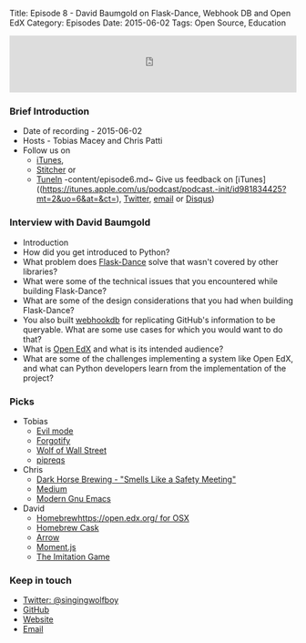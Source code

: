 Title: Episode 8 - David Baumgold on Flask-Dance, Webhook DB and Open EdX
Category: Episodes
Date: 2015-06-02
Tags: Open Source, Education

<iframe id="audio_iframe" src="http://www.podbean.com/media/player/6qjix-568422?from=wp&skin=103&postId=5669922&download=0&share=1&fonts=Helvetica&auto=0" height="100" width="100%" frameborder="0" scrolling="no" data-name="pb-iframe-player"></iframe>

### Brief Introduction
- Date of recording - 2015-06-02
- Hosts - Tobias Macey and Chris Patti
- Follow us on
  - [iTunes](https://itunes.apple.com/us/podcast/podcast.-init/id981834425?mt=2&uo=6&at=&ct=),
  - [Stitcher](http://www.stitcher.com/s?fid=64838&refid=stpr) or
  - [TuneIn](http://tunein.com/radio/Podcast\_\_init\_\_-p726240/)
-content/episode6.md~ Give us feedback on [iTunes]((https://itunes.apple.com/us/podcast/podcast.-init/id981834425?mt=2&uo=6&at=&ct=), [Twitter](https://twitter.com/Podcast\_\_init\_\_), [email](mailto:hosts@podcastinit.com) or [Disqus](http://podcastinit.com))

### Interview with David Baumgold
- Introduction
- How did you get introduced to Python?
- What problem does [Flask-Dance](https://github.com/singingwolfboy/flask-dance) solve that wasn't covered by other libraries?
- What were some of the technical issues that you encountered while building Flask-Dance?
- What are some of the design considerations that you had when building Flask-Dance?
- You also built [webhookdb](https://github.com/singingwolfboy/webhookdb) for replicating GitHub's information to be queryable. What are some use cases for which you would want to do that?
- What is [Open EdX](https://open.edx.org/) and what is its intended audience?
- What are some of the challenges implementing a system like Open EdX, and what can Python developers learn from the implementation of the project?

### Picks
- Tobias
  - [Evil mode](https://gitorious.org/evil/pages/Home)
  - [Forgotify](http://forgotify.com/)
  - [Wolf of Wall Street](http://www.imdb.com/title/tt0993846/?ref_=fn_al_tt_2)
  - [pipreqs](https://github.com/bndr/pipreqs)
- Chris
  - [Dark Horse Brewing - "Smells Like a Safety Meeting"](http://www.ratebeer.com/beer/dark-horse-smells-like-a-safety-meeting-ipa/107403/)
  - [Medium](https://medium.com/)
  - [Modern Gnu Emacs](http://www.gnu.org/software/emacs/)
- David
  - [Homebrewhttps://open.edx.org/ for OSX](http://brew.sh/)
  - [Homebrew Cask](http://caskroom.io/)
  - [Arrow](http://crsmithdev.com/arrow/)
  - [Moment.js](http://momentjs.com/)
  - [The Imitation Game](http://www.imdb.com/title/tt2084970/?ref_=fn_al_tt_1)

### Keep in touch
- [Twitter: @singingwolfboy](https://twitter.com/singingwolfboy)
- [GitHub](https://github.com/singingwolfboy)
- [Website](http://davidbaumgold.com)
- [Email](mailto:david@davidbaumgold.com)
